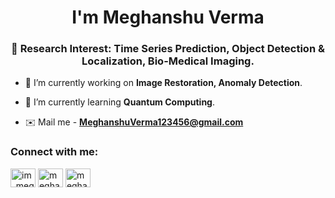 <h1 align="center">I'm Meghanshu Verma</h1>
<h3 align="center">🐘 Research Interest: Time Series Prediction, Object Detection & Localization, Bio-Medical Imaging.</h3>

- 🔭 I’m currently working on **Image Restoration, Anomaly Detection**.

- 🌱 I’m currently learning **Quantum Computing**.

- ✉️ Mail me - **MeghanshuVerma123456@gmail.com**

<h3 align="left">Connect with me:</h3>
<p align="left">
<a href="https://twitter.com/im_meghanshu" target="blank"><img align="center" src="https://raw.githubusercontent.com/rahuldkjain/github-profile-readme-generator/master/src/images/icons/Social/twitter.svg" alt="im_meghanshu" height="30" width="40" /></a>
<a href="https://linkedin.com/in/meghanshu-v-855713246" target="blank"><img align="center" src="https://raw.githubusercontent.com/rahuldkjain/github-profile-readme-generator/master/src/images/icons/Social/linked-in-alt.svg" alt="meghanshu-v-855713246" height="30" width="40" /></a>
<a href="https://kaggle.com/meghanshuverma" target="blank"><img align="center" src="https://raw.githubusercontent.com/rahuldkjain/github-profile-readme-generator/master/src/images/icons/Social/kaggle.svg" alt="meghanshuverma" height="30" width="40" /></a>
</p>
